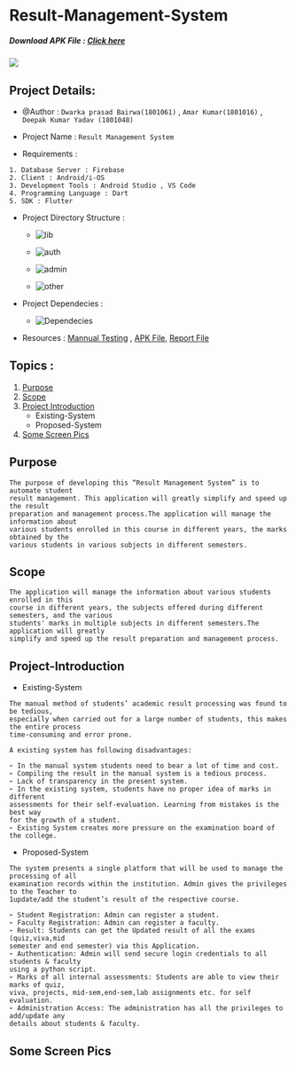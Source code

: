 # Result-Management-System
##### Download APK File : [Click here](https://drive.google.com/file/d/17Fq8Fzg9_AdVm4p5YI3m5Umu6ijxO6vB/view?usp=sharing)

![](ReadmeImages/Result.png)

## Project Details:

   * @Author : `Dwarka prasad Bairwa(1801061)`  , `Amar Kumar(1801016)` , `Deepak Kumar Yadav (1801048)`
   
   * Project Name : `Result Management System`

   * Requirements :
   
    1. Database Server : Firebase
    2. Client : Android/i-OS
    3. Development Tools : Android Studio , VS Code
    4. Programming Language : Dart
    5. SDK : Flutter

   * Project Directory Structure : 
   
       * ![lib](ReadmeImages/lib.png) 
       
       * ![auth](ReadmeImages/auth.png)
       
       * ![admin](ReadmeImages/admin.png)
       
       * ![other](ReadmeImages/other.png)
    
   * Project Dependecies : 
   
       * ![Dependecies](ReadmeImages/Depand.png)

   * Resources : [Mannual Testing](https://drive.google.com/drive/folders/1HSWuKgS8gAP8CKuOxwLveP8rEYzMmJq3) , [APK File](https://drive.google.com/file/d/17Fq8Fzg9_AdVm4p5YI3m5Umu6ijxO6vB/view?usp=sharing), [Report File](Report.pdf)


## Topics :

   1. [Purpose](#Purpose)
   2. [Scope](#Scope)
   3. [Project Introduction](#Project-Introduction)
      * Existing-System
      * Proposed-System
   4. [Some Screen Pics](#Screen)
   
## Purpose

   ```
   The purpose of developing this “Result Management System” is to automate student
   result management. This application will greatly simplify and speed up the result
   preparation and management process.The application will manage the information about
   various students enrolled in this course in different years, the marks obtained by the
   various students in various subjects in different semesters. 
   
   ```

## Scope

  ```
  The application will manage the information about various students enrolled in this
course in different years, the subjects offered during different semesters, and the various
students' marks in multiple subjects in different semesters.The application will greatly
simplify and speed up the result preparation and management process.
  ```

## Project-Introduction

   * Existing-System
   ```
   The manual method of students’ academic result processing was found to be tedious,
   especially when carried out for a large number of students, this makes the entire process
   time-consuming and error prone.
   
   A existing system has following disadvantages:
   
➢ In the manual system students need to bear a lot of time and cost.
➢ Compiling the result in the manual system is a tedious process.
➢ Lack of transparency in the present system.
➢ In the existing system, students have no proper idea of marks in different
   assessments for their self-evaluation. Learning from mistakes is the best way
   for the growth of a student.   
➢ Existing System creates more pressure on the examination board of the college.
```
      
   * Proposed-System
   ```
   The system presents a single platform that will be used to manage the processing of all
   examination records within the institution. Admin gives the privileges to the Teacher to
   1update/add the student’s result of the respective course.
   
➢ Student Registration: Admin can register a student.
➢ Faculty Registration: Admin can register a faculty.
➢ Result: Students can get the Updated result of all the exams (quiz,viva,mid
   semester and end semester) via this Application.   
➢ Authentication: Admin will send secure login credentials to all students & faculty
   using a python script.   
➢ Marks of all internal assessments: Students are able to view their marks of quiz,
   viva, projects, mid-sem,end-sem,lab assignments etc. for self evaluation.  
➢ Administration Access: The administration has all the privileges to add/update any
   details about students & faculty.
   
   ```
    
## Some Screen Pics

